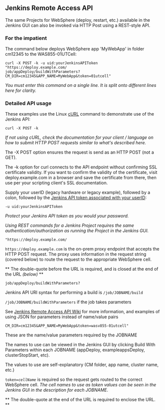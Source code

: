 
## Jenkins Remote Access API

The same Projects for WebSphere (deploy, restart, etc.) available in the Jenkins GUI can also be invoked via HTTP Post using a REST-style API.

### For the impatient

The command below deploys WebSphere app 'MyWebApp' in folder cm12345 to the WAS855-01UTCell:

```
curl -X POST -k -u uid:yourJenkinsAPIToken
"https://deploy.example.com/
job/appDeploy/buildWithParameters?
CM_DIR=cm12345&APP_NAME=MyWebApp&token=01utcell"
```
*You must enter this command on a single line. It is split onto different lines here for clarity.*

### Detailed API usage

These examples use the Linux [cURL](https://curl.haxx.se/docs/manpage.html) command to demonstrate use of the Jenkins API:

```
curl -X POST -k
```

*If not using cURL, check the documentation for your client / language on how to submit HTTP POST requests similar to what's described here.*

The -X POST option ensures the request is send as an HTTP POST (not a GET).

The -k option for curl connects to the API endpoint without confirming SSL certificate validity. If you want to confirm the validity of the certificate, visit deploy.example.com in a browser and save the certificate from there, then use per your scripting client's SSL documentation.


Supply your userID (legacy hardware or legacy example), followed by a colon, followed by the [Jenkins API token associated with your userID](https://stackoverflow.com/questions/45466090/how-to-get-the-api-token-for-jenkins):

```
-u uid:yourJenkinsAPIToken
```

*Protect your Jenkins API token as you would your password.*


*Using REST commands for a Jenkins Project requires the same authentication/authorization as running the Project in the Jenkins GUI.*

```
"https://deploy.example.com/
```


`https://deploy.example.com` is the on-prem proxy endpoint that accepts the HTTP POST request. The proxy uses information in the request string (covered below) to route the request to the appropriate WebSphere cell.

** The double-quote before the URL is required, and is closed at the end of the URL *(below)* **

`job/appDeploy/buildWithParameters?`

Jenkins API URI syntax for performing a build is `/job/JOBNAME/build`

`/job/JOBNAME/buildWithParameters` if the job takes parameters

See [Jenkins Remote Access API Wiki](https://wiki.jenkins.io/display/JENKINS/Remote+access+API) for more information, and examples of using JSON for parameters instead of name/value pairs

`CM_DIR=cm12345&APP_NAME=MyWebApp&token=wasv855-01utcell"`

These are the name/value parameters required by the JOBNAME

The names to use can be viewed in the Jenkins GUI by clicking Build With Parameters within each JOBNAME (appDeploy, exampleappsDeploy, clusterStopStart, etc).

The values to use are self-explanatory (CM folder, app name, cluster name, etc.)

`token=`*`cellName`* is required so the request gets routed to the correct WebSphere cell. *The cell names to use as token values can be seen in the Jenkins GUI in the description for each JOBNAME*.

** The double-quote at the end of the URL is required to enclose the URL. **
